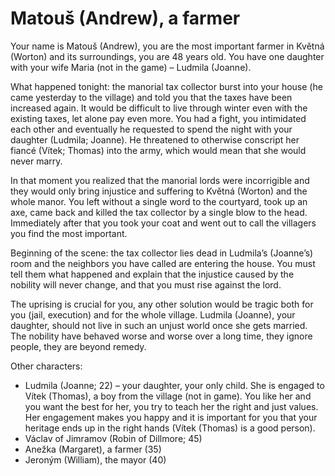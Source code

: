 # Matouš (Andrew), a farmer

Your name is Matouš (Andrew), you are the most important farmer in Květná (Worton) and its surroundings, you are 48 years old. You have one daughter with your wife Maria (not in the game) – Ludmila (Joanne).

What happened tonight: the manorial tax collector burst into your house (he came yesterday to the village) and told you that the taxes have been increased again. It would be difficult to live through winter even with the existing taxes, let alone pay even more. You had a fight, you intimidated each other and eventually he requested to spend the night with your daughter (Ludmila; Joanne). He threatened to otherwise conscript her fiancé (Vítek; Thomas) into the army, which would mean that she would never marry.

In that moment you realized that the manorial lords were incorrigible and they would only bring injustice and suffering to Květná (Worton) and the whole manor. You left without a single word to the courtyard, took up an axe, came back and killed the tax collector by a single blow to the head. Immediately after that you took your coat and went out to call the villagers you find the most important.

Beginning of the scene: the tax collector lies dead in Ludmila’s (Joanne’s) room and the neighbors you have called are entering the house. You must tell them what happened and explain that the injustice caused by the nobility will never change, and that you must rise against the lord.

The uprising is crucial for you, any other solution would be tragic both for you (jail, execution) and for the whole village. Ludmila (Joanne), your daughter, should not live in such an unjust world once she gets married. The nobility have behaved worse and worse over a long time, they ignore people, they are beyond remedy.

Other characters:

- Ludmila (Joanne; 22) – your daughter, your only child. She is engaged to Vítek (Thomas), a boy from the village (not in game). You like her and you want the best for her, you try to teach her the right and just values. Her engagement makes you happy and it is important for you that your heritage ends up in the right hands (Vítek (Thomas) is a good person).
- Václav of Jimramov (Robin of Dillmore; 45)
- Anežka (Margaret), a farmer (35)
- Jeroným (William), the mayor (40)
